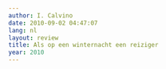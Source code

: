 ```yaml
---
author: I. Calvino
date: 2010-09-02 04:47:07
lang: nl
layout: review
title: Als op een winternacht een reiziger
year: 2010
---
```

